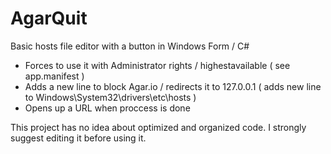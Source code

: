# AgarQuit
Basic hosts file editor with a button in Windows Form / C#

- Forces to use it with Administrator rights / highestavailable ( see app.manifest )
- Adds a new line to block Agar.io / redirects it to 127.0.0.1 ( adds new line to Windows\System32\drivers\etc\hosts )
- Opens up a URL when proccess is done

This project has no idea about optimized and organized code. I strongly suggest editing it before using it.

